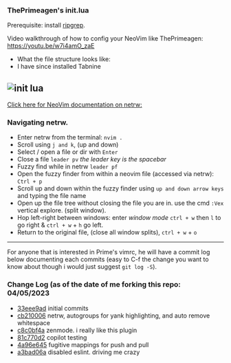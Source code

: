 ### ThePrimeagen's init.lua
Prerequisite: install [ripgrep](https://github.com/BurntSushi/ripgrep).

Video walkthrough of how to config your NeoVim like ThePrimeagen: https://youtu.be/w7i4amO_zaE

- What the file structure looks like:
- I have since installed Tabnine

![init lua](https://user-images.githubusercontent.com/46334926/230166494-c42825b4-7a2e-4d62-b89a-b7bde9c62326.png)
---

[Click here for NeoVim documentation on netrw:](https://neovim.io/doc/user/pi_netrw.html#:~:text=Netrw%20makes%20reading%20files%2C%20writing,plugin%20on%20%22%20plugins%20are%20enabled)

### Navigating netrw.
- Enter netrw from the terminal: `nvim . `
- Scroll using `j and k`, (up and down)
- Select / open a file or dir with `Enter`
- Close a file `leader pv` *the leader key is the spacebar*
- Fuzzy find while in netrw `leader pf`
- Open the fuzzy finder from within a neovim file (accessed via netrw): `Ctrl + p`
- Scroll up and down within the fuzzy finder using `up and down arrow keys` and typing the file name
- Open up the file tree without closing the file you are in. use the cmd `:Vex` vertical explore. (split window).
- Hop left-right between windows: enter *window mode* `ctrl + w` then `l` to go right & `ctrl + w` + `h` go left.
- Return to the original file, (close all window splits), `ctrl + w` + `o`

---
For anyone that is interested in Prime's vimrc, he will have a commit log below
documenting each commits (easy to C-f the change you want to know
about though i would just suggest `git log -S`).

### Change Log (as of the date of me forking this repo: 04/05/2023
* [33eee9ad](https://github.com/ThePrimeagen/init.lua/commit/33eee9ad0c035a92137d99dae06a2396be4c892e) initial commits
* [cb210006](https://github.com/ThePrimeagen/init.lua/commit/cb210006356b4b613b71c345cb2b02eefa961fc0) netrw, autogroups for yank highlighting, and auto remove whitespace
* [c8c0bf4a](https://github.com/ThePrimeagen/init.lua/commit/c8c0bf4aeacd0bd77136d9c5ee490680515a106b) zenmode.  i really like this plugin
* [81c770d2](https://github.com/ThePrimeagen/init.lua/commit/81c770d2d2e32e59916b39c7f5babbc8560f7a82) copilot testing
* [4a96e645](https://github.com/ThePrimeagen/init.lua/commit/4a96e6457b0a0241ca7361ce62177aa6b9a33a38) fugitive mappings for push and pull
* [a3bad06a](https://github.com/ThePrimeagen/init.lua/commit/a3bad06a4681c322538d609aa1c0bd18880f77c6) disabled eslint.  driving me crazy


